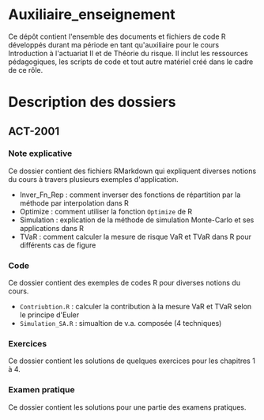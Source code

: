 # Auxiliaire_enseignement
Ce dépôt contient l'ensemble des documents et fichiers de code R développés durant ma période en tant qu'auxiliaire pour le cours Introduction à l'actuariat II et de Théorie du risque. Il inclut les ressources pédagogiques, les scripts de code et tout autre matériel créé dans le cadre de ce rôle.

# Description des dossiers

## ACT-2001

### Note explicative
Ce dossier contient des fichiers RMarkdown qui expliquent diverses notions du cours à travers plusieurs exemples d'application.
- Inver_Fn_Rep : comment inverser des fonctions de répartition par la méthode par interpolation dans R
- Optimize : comment utiliser la fonction `Optimize` de R
- Simulation : explication de la méthode de simulation Monte-Carlo et ses applications dans R
- TVaR : comment calculer la mesure de risque VaR et TVaR dans R pour différents cas de figure

### Code

Ce dossier contient des exemples de codes R pour diverses notions du cours.
- `Contriubtion.R` : calculer la contribution à la mesure VaR et TVaR selon le principe d'Euler
- `Simulation_SA.R` : simualtion de v.a. composée (4 techniques)


### Exercices 
Ce dossier contient les solutions de quelques exercices pour les chapitres 1 à 4.

### Examen pratique
Ce dossier contient les solutions pour une partie des examens pratiques.
